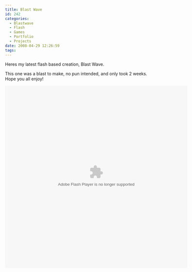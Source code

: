 ```yaml
---
title: Blast Wave
id: 242
categories:
  - Blastwave
  - Flash
  - Games
  - Portfolio
  - Projects
date: 2008-04-29 12:26:59
tags:
---
```


Heres my latest flash based creation, Blast Wave.

This one was a blast to make, no pun intended, and only took 2 weeks. Hope you all enjoy!

<!--more-->

<div><object width="600" height="600" data="https://www.mikecann.co.uk/projects/blastwave/BlastWave.swf" type="application/x-shockwave-flash"><param name="src" value="https://www.mikecann.co.uk/projects/blastwave/BlastWave.swf" /></object></div>